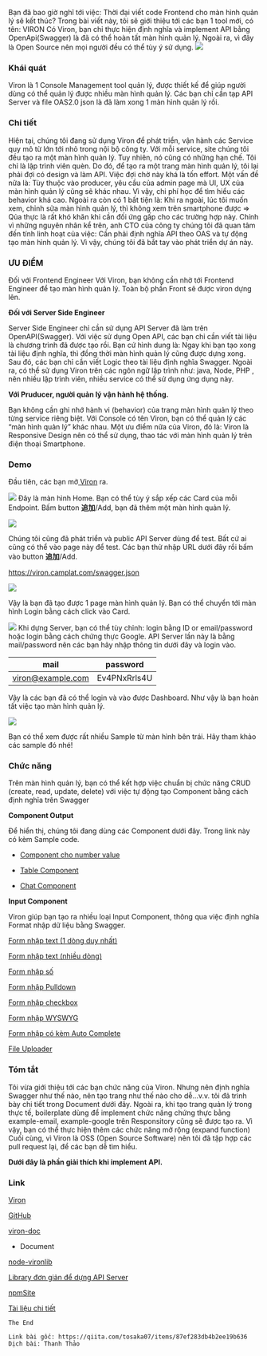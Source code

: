 Bạn đã bao giờ nghĩ tới việc: Thời đại viết code Frontend cho màn hình quản lý sẽ kết thúc?
Trong bài viết này, tôi sẽ giới thiệu tới các bạn 1 tool mới, có tên: VIRON
Có Viron, bạn chỉ thực hiện định nghĩa và implement API bằng OpenApi(Swagger) là đã có thể hoàn tất màn hình quản lý.
Ngoài ra, vì đây là Open Source  nên mọi người đều có thể tùy ý sử dụng.
![](https://images.viblo.asia/29258e45-74d9-4a66-ad37-ffa56e1da230.png)

### Khái quát

Viron là 1 Console Management tool quản lý, được thiết kế để giúp người dùng có thể quản lý được nhiều màn hình quản lý.
Các bạn chỉ cần tạp API Server và file  OAS2.0 json là đã làm xong 1 màn hình quản lý rồi.

### Chi tiết

Hiện tại, chúng tôi đang sử dụng Viron để phát triển, vận hành các Service quy mô từ lớn tới nhỏ trong nội bộ công ty.
Với mỗi service, site chúng tôi đều tạo ra một màn hình quản lý. Tuy nhiên, nó cũng có những hạn chế. Tôi chỉ là  lập trình viên quèn. Do đó, để tạo ra một trang màn hình quản lý, tôi lại phải đợi có design và làm API. Việc đợi chờ này khá là tốn effort.
Một vấn đề nữa là: Tùy thuộc vào producer, yêu cầu của admin page  mà UI, UX của màn hình quản lý cũng sẽ khác nhau. Vì vậy, chi phí học để tìm hiểu các behavior khá cao.
Ngoài ra còn có 1 bất tiện là: Khi ra ngoài, lúc tôi muốn xem, chỉnh sửa màn hình quản lý, thì không xem trên smartphone được => Qủa thực là rất khó khăn khi cần đối ứng gấp cho các trường hợp này.
Chính vì những nguyên nhân kể trên, anh CTO của công ty chúng tôi đã quan tâm đến tính linh hoạt của việc: Cần phải định nghĩa API theo OAS và tự động tạo màn hình quản lý. Vì vậy, chúng tôi đã bắt tay vào phát triển dự án này.

### ƯU ĐIỂM

Đối với Frontend Engineer
Với Viron, bạn không cần nhờ tới Frontend Engineer để tạo màn hình quản lý.
Toàn bộ phần Front sẽ được viron dựng lên.

**Đối với Server Side Engineer**

Server Side Engineer chỉ cần sử dụng API Server đã làm trên OpenAPI(Swagger).
Với việc sử dụng Open API, các bạn chỉ cần viết tài liệu là chương trình đã được tạo rồi. Bạn cứ hình dung là: Ngay khi bạn tạo xong tài liệu định nghĩa, thì đồng thời màn hình quản lý cũng được dựng xong. Sau đó, các bạn chỉ cần viết Logic theo tài liệu định nghĩa Swagger.
Ngoài ra, có thể sử dụng Viron trên các ngôn ngữ lập trình như: java, Node, PHP , nên nhiều lập trình viên, nhiều service có thể sử dụng ứng dụng này.

**Với Pruducer, người quản lý vận hành hệ thống.**

Bạn không cần ghi nhớ hành vi (behavior) của trang màn hình quản lý theo từng service riêng biệt. Với Console có tên Viron,  bạn có thể quản lý các “màn hình quản lý” khác nhau.
Một ưu điểm nữa của Viron, đó là: Viron là Responsive Design nên có thể sử dụng, thao tác với màn hình quản lý trên điện thoại Smartphone.

### Demo

Đầu tiên, các bạn mở[ Viron](https://cam-inc.github.io/viron/latest/#/) ra.

![](https://images.viblo.asia/d8de80ba-94d6-4e48-941b-1bf4020f9bc2.png)
Đây là màn hình Home. Bạn có thể tùy ý sắp xếp các Card của mỗi Endpoint. Bấm button  **追加**/Add, bạn đã thêm một màn hình quản lý.

![](https://images.viblo.asia/90b7933e-7313-4bb2-8b4b-917abf170ea0.png)

Chúng tôi cũng đã phát triển và public API Server dùng để test. Bất cứ ai cũng có thể vào page này để test.
Các bạn thử  nhập URL dưới đây rồi bấm vào button **追加**/Add.

https://viron.camplat.com/swagger.json

![](https://images.viblo.asia/c40a2991-a849-4ace-a849-8af99cf486aa.png)

Vậy là bạn đã tạo được 1 page màn hình quản lý. Bạn có thể chuyển tới màn hình Login bằng cách click vào Card. 

![](https://images.viblo.asia/790eeb52-d35b-486d-839a-acc4d7550c26.png)
Khi dựng Server, bạn có thể tùy chỉnh: login bằng ID or email/password hoặc login bằng cách chứng thực Google.
API Server lần này là bằng mail/password nên các bạn hãy nhập thông tin dưới đây và login vào.

| mail | password | 
| -------- | -------- | 
| viron@example.com    | Ev4PNxRrls4U     | 


Vậy là các bạn đã có thể login và vào được Dashboard. Như vậy là bạn hoàn tất việc tạo màn hình quản lý.

![](https://images.viblo.asia/01657e1a-921e-4553-9fb9-5fc4d3a605f6.png)

Bạn có thể xem được rất nhiều Sample từ màn hình bên trái.
Hãy tham khảo các sample đó nhé!

### Chức năng

Trên màn hình quản lý, bạn có thể kết hợp việc chuẩn bị chức năng CRUD (create, read, update, delete) với việc tự động tạo Component bằng cách định nghĩa trên Swagger

**Component Output**

Để hiển thị, chúng tôi đang dùng các Component dưới đây. Trong link này có kèm Sample code.
* [Component cho number value](https://cam-inc.github.io/viron-doc/docs/dev_component_number.html)

* [Table Component](https://cam-inc.github.io/viron-doc/docs/dev_component_table.html)

* [Chat Component](https://cam-inc.github.io/viron-doc/docs/dev_component_chart.html)

**Input Component**

Viron giúp bạn tạo ra nhiều loại Input Component, thông qua việc định nghĩa Format nhập dữ liệu bằng Swagger. 

[Form nhập text (1 dòng duy nhất)](https://cam-inc.github.io/viron-doc/docs/dev_form_textinput.html)

[Form nhập text (nhiều dòng)](https://cam-inc.github.io/viron-doc/docs/dev_form_textarea.html)

[Form nhập số](https://cam-inc.github.io/viron-doc/docs/dev_form_numberinput.html)

[Form nhập Pulldown](https://cam-inc.github.io/viron-doc/docs/dev_form_select.html)

[Form nhập checkbox](https://cam-inc.github.io/viron-doc/docs/dev_form_checkbox.html)

[Form nhập WYSWYG  ](https://cam-inc.github.io/viron-doc/docs/dev_form_wyswyg.html)

[Form nhập có kèm Auto Complete](https://cam-inc.github.io/viron-doc/docs/dev_form_autocomplete.html)

[File Uploader](https://cam-inc.github.io/viron-doc/docs/dev_form_uploader.html)

### Tóm tắt

Tôi vừa giới thiệu tới các bạn chức năng của Viron. 
Nhưng nên định nghĩa Swagger như thế nào, nên tạo trang như thế nào cho dễ...v.v. tôi đã trình bày  chi tiết trong Document dưới đây. 
Ngoài ra, khi tạo trang quản lý trong thực tế, boilerplate dùng để implement chức năng chứng thực bằng example-email, example-google trên Responsitory cũng sẽ được tạo ra. Vì vậy, bạn có thể thực hiện thêm các chức năng mở rộng (expand function)
Cuối cùng, vì Viron là OSS (Open Source Software) nên tôi đã tập hợp các pull request lại, để các bạn dễ tìm hiểu.

**Dưới đây là phần giải thích khi implement API.**

### Link

[Viron](https://cam-inc.github.io/viron/latest/#/)

[GitHub](https://github.com/cam-inc/viron)

[viron-doc](https://cam-inc.github.io/viron-doc/)

   - Document

[node-vironlib](https://github.com/cam-inc/node-vironlib)

[Library đơn giản để dựng API Server](https://github.com/cam-inc/node-vironlib)

[npmSite](https://www.npmjs.com/package/node-vironlib)

[Tài liệu chi tiết](https://cam-inc.github.io/viron-doc/docs/adv_vironlib.html)

~~~~~~~~~~~~~~~~~~~~~~~~~~~
The End

Link bài gốc: https://qiita.com/tosaka07/items/87ef283db4b2ee19b636
Dịch bài: Thanh Thảo